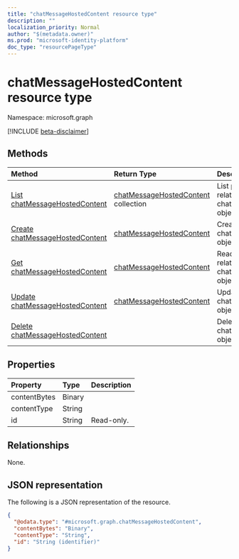 ```yaml
---
title: "chatMessageHostedContent resource type"
description: ""
localization_priority: Normal
author: "$(metadata.owner)"
ms.prod: "microsoft-identity-platform"
doc_type: "resourcePageType"
---
```


# chatMessageHostedContent resource type

Namespace: microsoft.graph

[!INCLUDE [beta-disclaimer](../../includes/beta-disclaimer.md)]

## Methods

| Method                                                                       | Return Type                                                        | Description                                                             |
| :--------------------------------------------------------------------------- | :----------------------------------------------------------------- | :---------------------------------------------------------------------- |
| [List chatMessageHostedContent](../api/chatmessagehostedcontent-list.md)     | [chatMessageHostedContent](chatMessageHostedContent.md) collection | List properties and relationships of a chatMessageHostedContent object. |
| [Create chatMessageHostedContent](../api/chatmessagehostedcontent-create.md) | [chatMessageHostedContent](chatMessageHostedContent.md)            | Create a new chatMessageHostedContent object.                           |
| [Get chatMessageHostedContent](../api/chatmessagehostedcontent-get.md)       | [chatMessageHostedContent](chatMessageHostedContent.md)            | Read properties and relationships of a chatMessageHostedContent object. |
| [Update chatMessageHostedContent](../api/chatmessagehostedcontent-update.md) | [chatMessageHostedContent](chatMessageHostedContent.md)            | Update the properties of a chatMessageHostedContent object.             |
| [Delete chatMessageHostedContent](../api/chatmessagehostedcontent-delete.md) |                                                                    | Delete a chatMessageHostedContent object.                               |

## Properties

| Property     | Type   | Description |
| :----------- | :----- | :---------- |
| contentBytes | Binary |             |
| contentType  | String |             |
| id           | String | Read-only.  |

## Relationships

None.

## JSON representation

The following is a JSON representation of the resource.

<!-- {
  "blockType": "resource",
  "keyProperty": "id",
  "@odata.type": "microsoft.graph.chatMessageHostedContent",
  "baseType": "microsoft.graph.entity",
  "openType": False
}
-->

```json
{
  "@odata.type": "#microsoft.graph.chatMessageHostedContent",
  "contentBytes": "Binary",
  "contentType": "String",
  "id": "String (identifier)"
}
```

